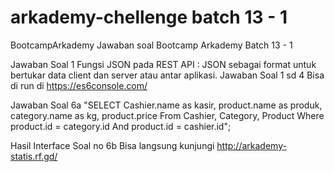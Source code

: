 # arkademy-chellenge batch 13 - 1
BootcampArkademy
Jawaban soal Bootcamp Arkademy Batch 13 - 1

Jawaban Soal 1
Fungsi JSON pada REST API : JSON sebagai format untuk bertukar data client dan server atau antar aplikasi.
Jawaban Soal 1 sd 4
Bisa di run di https://es6console.com/


Jawaban Soal 6a
"SELECT Cashier.name as kasir, product.name as produk, category.name as kg, product.price 
From Cashier, Category, Product
Where product.id = category.id
And product.id = cashier.id";


Hasil Interface Soal no 6b
Bisa langsung kunjungi http://arkademy-statis.rf.gd/



